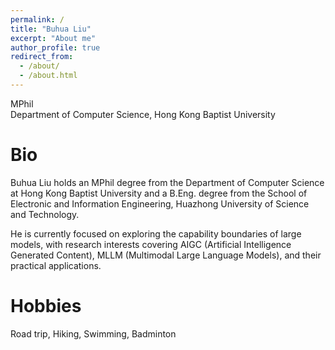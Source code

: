 ```yaml
---
permalink: /
title: "Buhua Liu"
excerpt: "About me"
author_profile: true
redirect_from: 
  - /about/
  - /about.html
---
```


MPhil <br>
Department of Computer Science, Hong Kong Baptist University

**Bio**
======
Buhua Liu holds an MPhil degree from the Department of Computer Science at Hong Kong Baptist University and a B.Eng. degree from the School of Electronic and Information Engineering, Huazhong University of Science and Technology. 

He is currently focused on exploring the capability boundaries of large models, with research interests covering AIGC (Artificial Intelligence Generated Content), MLLM (Multimodal Large Language Models), and their practical applications.

**Hobbies**
======
Road trip, Hiking, Swimming, Badminton
